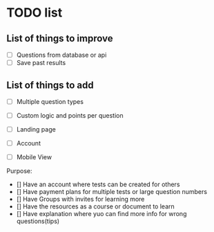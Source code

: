 # TODO list

## List of things to improve
- [ ] Questions from database or api
- [ ] Save past results

## List of things to add
- [ ] Multiple question types
- [ ] Custom logic and points per question
- [ ] Landing page
- [ ] Account
- [ ] Mobile View


Purpose:
- [] Have an account where tests can be created for others
- [] Have payment plans for multiple tests or large question numbers
- [] Have Groups with invites for learning more
- [] Have the resources as a course or document to learn
- [] Have explanation where yuo can find more info for wrong questions(tips)